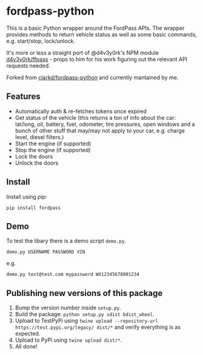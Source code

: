 # fordpass-python

This is a basic Python wrapper around the FordPass APIs. The wrapper provides methods to return vehicle status as well as some basic commands, e.g. start/stop, lock/unlock.

It's more or less a straight port of @d4v3y0rk's NPM module [d4v3y0rk/ffpass](https://github.com/d4v3y0rk/ffpass-module) - props to him for his work figuring out the relevant API requests needed.

Forked from [clarkd/fordpass-python](https://github.com/clarkd/fordpass-python) and currently mantained by me.

## Features

- Automatically auth & re-fetches tokens once expired
- Get status of the vehicle (this returns a ton of info about the car: lat/long, oil, battery, fuel, odometer, tire pressures, open windows and a bunch of other stuff that may/may not apply to your car, e.g. charge level, diesel filters.)
- Start the engine (if supported)
- Stop the engine (if supported)
- Lock the doors
- Unlock the doors

## Install

Install using pip:

```
pip install fordpass
```

## Demo

To test the libary there is a demo script `demo.py`.

```
demo.py USERNAME PASSWORD VIN
```

e.g.

```
demo.py test@test.com mypassword WX12345678901234
```

## Publishing new versions of this package

1. Bump the version number inside `setup.py`.
2. Build the package: `python setup.py sdist bdist_wheel`.
3. Upload to TestPyPi using `twine upload --repository-url https://test.pypi.org/legacy/ dist/*` and verify everything is as expected.
4. Upload to PyPi using `twine upload dist/*`.
5. All done!
